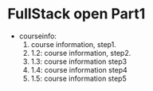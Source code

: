 # FullStack open Part1

- courseinfo:
  1. course information, step1.  
  2. 1.2: course information, step2.  
  3. 1.3: course information step3
  4. 1.4: course information step4
  5. 1.5: course information step5